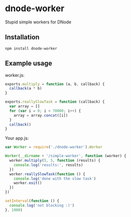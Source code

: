 # dnode-worker

Stupid simple workers for DNode

## Installation

`npm install dnode-worker`

## Example usage

worker.js:

```javascript
exports.multiply = function (a, b, callback) {
  callback(a * b)
}

exports.reallySlowTask = function (callback) {
  var array = []
  for (var i = 0; i < 70000; i++) {
    array = array.concat([i])
  }
  callback()
}
```

Your app.js:

```javascript
var Worker = require('./dnode-worker').Worker

Worker(__dirname + '/simple-worker', function (worker) {
  worker.multiply(5, 5, function (results) {
    console.log('results:', results)
  })
  worker.reallySlowTask(function () {
    console.log('done with the slow task')
    worker.exit()
  })
})

setInterval(function () {
  console.log('not blocking :)')
}, 1000)
```
